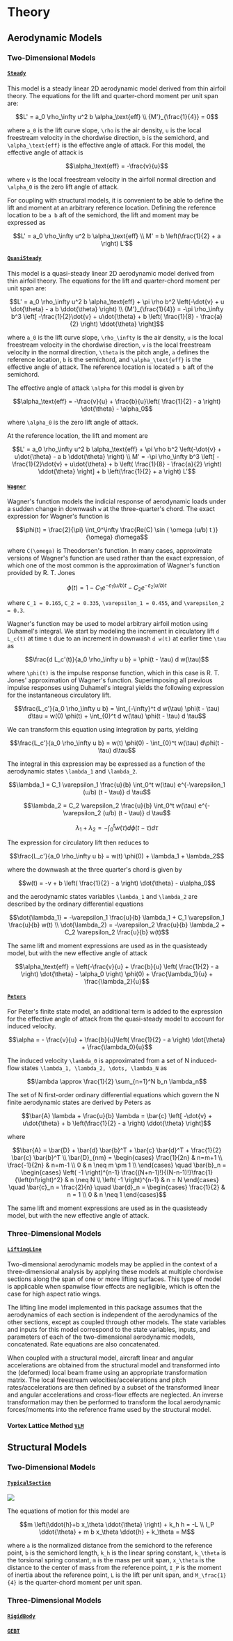 # Theory

## Aerodynamic Models

### Two-Dimensional Models

#### [`Steady`](@ref)

This model is a steady linear 2D aerodynamic model derived from thin airfoil theory.  The equations for the lift and quarter-chord moment per unit span are:
```math
L' = a_0 \rho_\infty u^2 b \alpha_\text{eff} \\
{M'}_{\frac{1}{4}} = 0
```
where ``a_0`` is the lift curve slope, ``\rho`` is the air density, ``u`` is the local freestream velocity in the chordwise direction, ``b`` is the semichord, and ``\alpha_\text{eff}`` is the effective angle of attack.  For this model, the effective angle of attack is
```math
\alpha_\text{eff} = -\frac{v}{u}
```
where ``v`` is the local freestream velocity in the airfoil normal direction and ``\alpha_0`` is the zero lift angle of attack.

For coupling with structural models, it is convenient to be able to define the lift and moment at an arbitrary reference location.  Defining the reference location to be ``a b`` aft of the semichord, the lift and moment may be expressed as
```math
L' = a_0 \rho_\infty u^2 b \alpha_\text{eff} \\
M' = b \left(\frac{1}{2} + a \right) L'
```

#### [`QuasiSteady`](@ref)

This model is a quasi-steady linear 2D aerodynamic model derived from thin airfoil theory.  The equations for the lift and quarter-chord moment per unit span are:
```math
L' = a_0 \rho_\infty u^2 b \alpha_\text{eff} + \pi \rho b^2 \left(-\dot{v} + u \dot{\theta} - a b \ddot{\theta} \right) \\
{M'}_{\frac{1}{4}} = -\pi \rho_\infty b^3 \left[ -\frac{1}{2}\dot{v} + u\dot{\theta} + b \left( \frac{1}{8} - \frac{a}{2} \right) \ddot{\theta} \right]
```
where ``a_0`` is the lift curve slope, ``\rho_\infty`` is the air density, ``u`` is the local freestream velocity in the chordwise direction, ``v`` is the local freestream velocity in the normal direction, ``\theta`` is the pitch angle, ``a`` defines the reference location, ``b`` is the semichord, and ``\alpha_\text{eff}`` is the effective angle of attack.  The reference location is located ``a b`` aft of the semichord.

The effective angle of attack ``\alpha`` for this model is given by
```math
\alpha_\text{eff} = -\frac{v}{u} + \frac{b}{u}\left( \frac{1}{2} - a \right) \dot{\theta} - \alpha_0
```
where ``\alpha_0`` is the zero lift angle of attack.

At the reference location, the lift and moment are
```math
L' = a_0 \rho_\infty u^2 b \alpha_\text{eff} + \pi \rho b^2 \left(-\dot{v} + u\dot{\theta} - a b \ddot{\theta} \right) \\
M' = -\pi \rho_\infty b^3 \left[ -\frac{1}{2}\dot{v} + u\dot{\theta} + b \left( \frac{1}{8} - \frac{a}{2} \right) \ddot{\theta} \right] + b \left(\frac{1}{2} + a \right) L'
```

#### [`Wagner`](@ref)

Wagner's function models the indicial response of aerodynamic loads under a sudden change in downwash ``w`` at the three-quarter's chord. The exact expression for Wagner's function is
```math
\phi(t) = \frac{2}{\pi} \int_0^\infty \frac{Re(C) \sin ( \omega (u/b) t  )}{\omega} d\omega
```
where ``C(\omega)`` is Theodorsen's function.  In many cases, approximate versions of Wagner's function are used rather than the exact expression,  of which one of the most common is the approximation of Wagner's function provided by R. T. Jones
```math
\phi(t) = 1 - C_1 e^{-\varepsilon_1 (u/b) t} - C_2 e^{-\varepsilon_2 (u/b) t}
```
where ``C_1 = 0.165``, ``C_2 = 0.335``, ``\varepsilon_1 = 0.455``, and ``\varepsilon_2 = 0.3``.

Wagner's function may be used to model arbitrary airfoil motion using Duhamel's integral.  We start by modeling the increment in circulatory lift ``d L_c(t)`` at time ``t`` due to an increment in downwash ``d w(t)`` at earlier time ``\tau`` as
```math
\frac{d L_c'(t)}{a_0 \rho_\infty u b} =  \phi(t - \tau) d w(\tau)
```
where ``\phi(t)`` is the impulse response function, which in this case is R. T. Jones' approximation of Wagner's function.  Superimposing all previous impulse responses using Duhamel's integral yields the following expression for the instantaneous circulatory lift.
```math
\frac{L_c'}{a_0 \rho_\infty u b} = \int_{-\infty}^t d w(\tau) \phi(t - \tau) d\tau = w(0) \phi(t) + \int_{0}^t  d w(\tau) \phi(t - \tau) d \tau
```
We can transform this equation using integration by parts, yielding
```math
\frac{L_c'}{a_0 \rho_\infty u b} = w(t) \phi(0) - \int_{0}^t w(\tau) d\phi(t - \tau) d\tau
```
The integral in this expression may be expressed as a function of the aerodynamic states ``\lambda_1`` and ``\lambda_2``.
```math
\lambda_1 = C_1 \varepsilon_1 \frac{u}{b} \int_0^t w(\tau) e^{-\varepsilon_1 (u/b) (t - \tau)} d \tau
```
```math
\lambda_2 = C_2 \varepsilon_2 \frac{u}{b} \int_0^t w(\tau) e^{-\varepsilon_2 (u/b) (t - \tau)} d \tau
```
```math
\lambda_1 + \lambda_2 = - \int_0^t w(\tau) d\phi(t-\tau) d\tau
```
The expression for circulatory lift then reduces to
```math
\frac{L_c'}{a_0 \rho_\infty u b} = w(t) \phi(0) + \lambda_1 + \lambda_2
```
where the downwash at the three quarter's chord is given by
```math
w(t) = -v + b \left( \frac{1}{2} - a \right) \dot{\theta} - u\alpha_0
```
and the aerodynamic states variables ``\lambda_1`` and ``\lambda_2`` are described by the ordinary differential equations
```math
\dot{\lambda_1} = -\varepsilon_1 \frac{u}{b} \lambda_1 + C_1 \varepsilon_1 \frac{u}{b} w(t) \\
\dot{\lambda_2} = -\varepsilon_2 \frac{u}{b} \lambda_2 + C_2 \varepsilon_2 \frac{u}{b} w(t)
```

The same lift and moment expressions are used as in the quasisteady model, but with the new effective angle of attack
```math
\alpha_\text{eff} = \left(-\frac{v}{u} + \frac{b}{u} \left( \frac{1}{2} - a \right) \dot{\theta} - \alpha_0 \right) \phi(0) + \frac{\lambda_1}{u} + \frac{\lambda_2}{u}
```

#### [`Peters`](@ref)

For Peter's finite state model, an additional term is added to the expression for the effective angle of attack from the quasi-steady model to account for induced velocity.
```math
\alpha = - \frac{v}{u} + \frac{b}{u}\left( \frac{1}{2} - a \right) \dot{\theta} + \frac{\lambda_0}{u}
```

The induced velocity ``\lambda_0`` is approximated from a set of N induced-flow states ``\lambda_1, \lambda_2, \dots, \lambda_N`` as
```math
\lambda \approx \frac{1}{2} \sum_{n=1}^N b_n \lambda_n
```
The set of N first-order ordinary differential equations which govern the N finite aerodynamic states are derived by Peters as
```math
\bar{A} \lambda + \frac{u}{b} \lambda = \bar{c} \left[ -\dot{v} + u\dot{\theta} + b \left(\frac{1}{2} - a \right) \ddot{\theta} \right]
```
where
```math
\bar{A} = \bar{D} + \bar{d} \bar{b}^T + \bar{c} \bar{d}^T + \frac{1}{2} \bar{c}  \bar{b}^T \\
\bar{D}_{nm} = \begin{cases}
\frac{1}{2n} & n=m+1 \\
\frac{-1}{2n} & n=m-1 \\
0 & n \neq m \pm 1 \\
\end{cases}
\quad
\bar{b}_n = \begin{cases}
\left( -1 \right)^{n-1} \frac{(N+n-1)!}{(N-n-1)!}\frac{1}{\left(n!\right)^2} & n \neq N \\
\left( -1 \right)^{n-1} & n = N
\end{cases}
\quad
\bar{c}_n = \frac{2}{n}
\quad
\bar{d}_n = \begin{cases}
\frac{1}{2} & n = 1 \\
0 & n \neq 1
\end{cases}
```

The same lift and moment expressions are used as in the quasisteady model, but with the new effective angle of attack.

### Three-Dimensional Models

#### [`LiftingLine`](@ref)

Two-dimensional aerodynamic models may be applied in the context of a three-dimensional analysis by applying these models at multiple chordwise sections along the span of one or more lifting surfaces.  This type of model is applicable when spanwise flow effects are negligible, which is often the case for high aspect ratio wings.

The lifting line model implemented in this package assumes that the aerodynamics of each section is independent of the aerodynamics of the other sections, except as coupled through other models.  The state variables and inputs for this model correspond to the state variables, inputs, and parameters of each of the two-dimensional aerodynamic models, concatenated.  Rate equations are also concatenated.  

When coupled with a structural model, aircraft linear and angular accelerations are obtained from the structural model and transformed into the (deformed) local beam frame using an appropriate transformation matrix.  The local freestream velocities/accelerations and pitch rates/accelerations are then defined by a subset of the transformed linear and angular accelerations and cross-flow effects are neglected.   An inverse transformation may then be performed to transform the local aerodynamic forces/moments into the reference frame used by the structural model.

#### Vortex Lattice Method [`VLM`](@ref)

## Structural Models

### Two-Dimensional Models

#### [`TypicalSection`](@ref)

![](typical-section.svg)

The equations of motion for this model are
```math
m \left(\ddot{h}+b x_\theta \ddot{\theta} \right) + k_h h = -L \\
I_P \ddot{\theta} + m b x_\theta \ddot{h} + k_\theta = M
```
where ``a`` is the normalized distance from the semichord to the reference point, ``b`` is the semichord length, ``k_h`` is the linear spring constant, ``k_\theta`` is the torsional spring constant, ``m`` is the mass per unit span, ``x_\theta`` is the distance to the center of mass from the reference point, ``I_P`` is the moment of inertia about the reference point, ``L`` is the lift per unit span, and ``M_\frac{1}{4}`` is the quarter-chord moment per unit span.

### Three-Dimensional Models

#### [`RigidBody`](@ref)

#### [`GEBT`](@ref)
